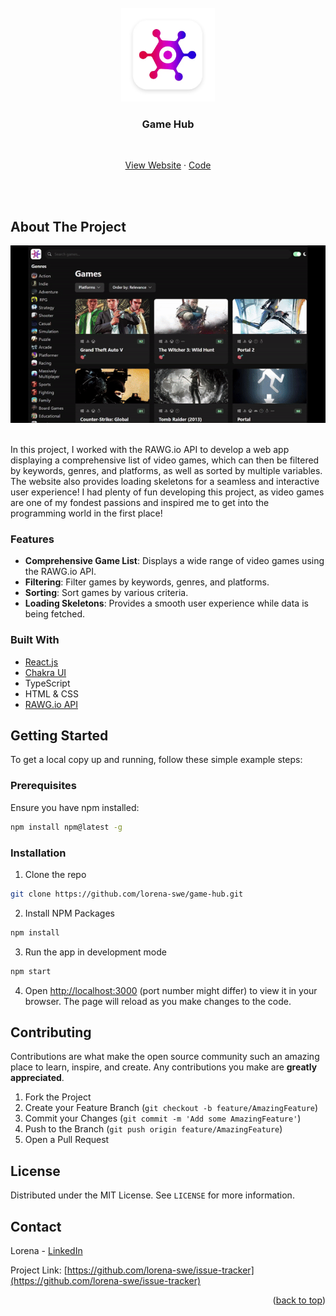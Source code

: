 <div id="top"></div>

<br />
<div align="center">
  <a href="https://github.com/lorena-swe/game-hub">
    <img src="src/assets/logo.webp" alt="Logo"  width="150" height="auto" >
  </a>
  
  <h3 align="center">Game Hub</h3>
  
  <br />

  <p align="center">
    <a href="https://lorena-swe-game-hub.vercel.app/" target="_blank">View Website</a>
    ·
    <a href="https://github.com/lorena-swe/game-hub">Code</a>
  </p>
</div>

<br /><br />

<!-- ABOUT THE PROJECT -->

## About The Project

<div align="center">
  <a href="https://lorena-swe-game-hub.vercel.app/">
    <img src="src/assets/gameHubDemoGif.gif" alt="Project Demo">
  </a>
</div>

<br />

In this project, I worked with the RAWG.io API to develop a web app displaying a comprehensive list of video games, which can then be filtered by keywords, genres, and platforms, as well as sorted by multiple variables. The website also provides loading skeletons for a seamless and interactive user experience! I had plenty of fun developing this project, as video games are one of my fondest passions and inspired me to get into the programming world in the first place!

### Features

- **Comprehensive Game List**: Displays a wide range of video games using the RAWG.io API.
- **Filtering**: Filter games by keywords, genres, and platforms.
- **Sorting**: Sort games by various criteria.
- **Loading Skeletons**: Provides a smooth user experience while data is being fetched.

### Built With

- [React.js](https://reactjs.org/)
- [Chakra UI](https://v2.chakra-ui.com/)
- TypeScript
- HTML & CSS
- [RAWG.io API](https://rawg.io/apidocs)

<!-- GETTING STARTED -->

## Getting Started

To get a local copy up and running, follow these simple example steps:

### Prerequisites

Ensure you have npm installed:

```sh
npm install npm@latest -g
```

### Installation

1. Clone the repo

```sh
git clone https://github.com/lorena-swe/game-hub.git
```

2. Install NPM Packages

```sh
npm install
```

3. Run the app in development mode

```sh
npm start
```

4. Open [http://localhost:3000](http://localhost:3000) (port number might differ) to view it in your browser. The page will reload as you make changes to the code.

## Contributing

Contributions are what make the open source community such an amazing place to learn, inspire, and create. Any contributions you make are **greatly appreciated**.

1. Fork the Project
2. Create your Feature Branch (`git checkout -b feature/AmazingFeature`)
3. Commit your Changes (`git commit -m 'Add some AmazingFeature'`)
4. Push to the Branch (`git push origin feature/AmazingFeature`)
5. Open a Pull Request

## License

Distributed under the MIT License. See `LICENSE` for more information.

## Contact

Lorena - [LinkedIn](https://www.linkedin.com/in/lorena-zotaj/)

Project Link: [https://github.com/lorena-swe/issue-tracker](https://github.com/lorena-swe/issue-tracker)

<p align="right">(<a href="#top">back to top</a>)</p>
